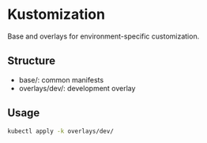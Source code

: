 # Kustomization

Base and overlays for environment-specific customization.

## Structure
- base/: common manifests
- overlays/dev/: development overlay

## Usage
```bash
kubectl apply -k overlays/dev/
```